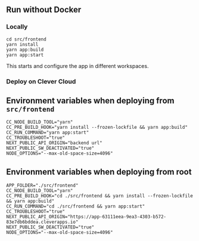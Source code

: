 ## Run without Docker

### Locally

```shell
cd src/frontend
yarn install
yarn app:build
yarn app:start
```

This starts and configure the app in different workspaces.

### Deploy on Clever Cloud

## Environment variables when deploying from `src/frontend`

```shell
CC_NODE_BUILD_TOOL="yarn"
CC_PRE_BUILD_HOOK="yarn install --frozen-lockfile && yarn app:build"
CC_RUN_COMMAND="yarn app:start"
CC_TROUBLESHOOT="true"
NEXT_PUBLIC_API_ORIGIN="backend url"
NEXT_PUBLIC_SW_DEACTIVATED="true"
NODE_OPTIONS="--max-old-space-size=4096"
```

## Environment variables when deploying from root

```shell
APP_FOLDER="./src/frontend"
CC_NODE_BUILD_TOOL="yarn"
CC_PRE_BUILD_HOOK="cd ./src/frontend && yarn install --frozen-lockfile && yarn app:build"
CC_RUN_COMMAND="cd ./src/frontend && yarn app:start"
CC_TROUBLESHOOT="true"
NEXT_PUBLIC_API_ORIGIN="https://app-63111eea-9ea3-4303-b572-83e7db6bddea.cleverapps.io"
NEXT_PUBLIC_SW_DEACTIVATED="true"
NODE_OPTIONS="--max-old-space-size=4096"
```
